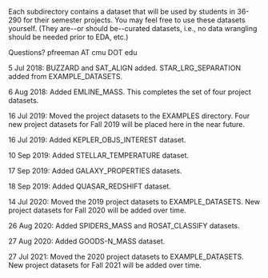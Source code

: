 
Each subdirectory contains a dataset that will be used by students in 36-290
for their semester projects. You may feel free to use these datasets yourself. 
(They are--or should be--curated datasets, i.e., no data wrangling should be 
needed prior to EDA, etc.)

Questions? pfreeman AT cmu DOT edu

5 Jul 2018: BUZZARD and SAT_ALIGN added. STAR_LRG_SEPARATION added from EXAMPLE_DATASETS.

6 Aug 2018: Added EMLINE_MASS. This completes the set of four project datasets.

16 Jul 2019: Moved the project datasets to the EXAMPLES directory. Four new
project datasets for Fall 2019 will be placed here in the near future.

16 Jul 2019: Added KEPLER_OBJS_INTEREST dataset.

10 Sep 2019: Added STELLAR_TEMPERATURE dataset.

17 Sep 2019: Added GALAXY_PROPERTIES datasets.

18 Sep 2019: Added QUASAR_REDSHIFT dataset.

14 Jul 2020: Moved the 2019 project datasets to EXAMPLE_DATASETS. New project
datasets for Fall 2020 will be added over time.

26 Aug 2020: Added SPIDERS_MASS and ROSAT_CLASSIFY datasets.

27 Aug 2020: Added GOODS-N_MASS dataset.

27 Jul 2021: Moved the 2020 project datasets to EXAMPLE_DATASETS. New project
datasets for Fall 2021 will be added over time.

